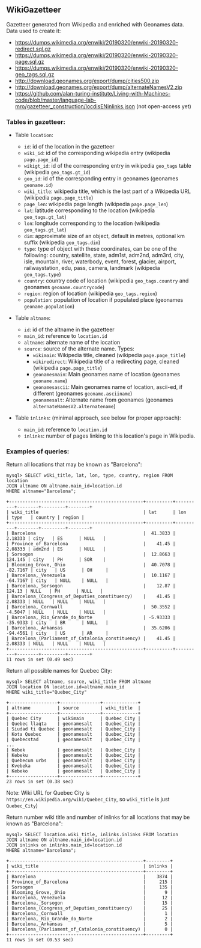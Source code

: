 ## WikiGazetteer

Gazetteer generated from Wikipedia and enriched with Geonames data. Data used to create it:
* https://dumps.wikimedia.org/enwiki/20190320/enwiki-20190320-redirect.sql.gz
* https://dumps.wikimedia.org/enwiki/20190320/enwiki-20190320-page.sql.gz
* https://dumps.wikimedia.org/enwiki/20190320/enwiki-20190320-geo_tags.sql.gz
* http://download.geonames.org/export/dump/cities500.zip
* http://download.geonames.org/export/dump/alternateNamesV2.zip
* https://github.com/alan-turing-institute/Living-with-Machines-code/blob/master/language-lab-mro/gazetteer_construction/locdisENinlinks.json (not open-access yet)

### Tables in gazetteer:

* Table `location`:
  * `id`: id of the location in the gazetteer
  * `wiki_id`: id of the corresponding wikipedia entry (wikipedia `page.page_id`)
  * `wikigt_id`: id of the corresponding entry in wikipedia `geo_tags` table (wikipedia `geo_tags.gt_id`)
  * `geo_id`: id of the corresponding entry in geonames (geonames `geoname.id`)
  * `wiki_title`: wikipedia title, which is the last part of a Wikipedia URL (wikipedia `page.page_title`)
  * `page_len`: wikipedia page length (wikipedia `page.page_len`)
  * `lat`: latitude corresponding to the location (wikipedia `geo_tags.gt_lat`)
  * `lon`: longitude corresponding to the location (wikipedia `geo_tags.gt_lat`) 
  * `dim`: approximate size of an object, default in metres, optional km suffix (wikipedia `geo_tags.dim`)
  * `type`: type of object with these coordinates, can be one of the following: country, satellite, state, adm1st, adm2nd, adm3rd, city, isle, mountain, river, waterbody, event, forest, glacier, airport, railwaystation, edu, pass, camera, landmark (wikipedia `geo_tags.type`)
  * `country`: country code of location (wikipedia `geo_tags.country` and geonames `geoname.countrycode`)
  * `region`: region of location (wikipedia `geo_tags.region`)
  * `population`: population of location if populated place (geonames `geoname.population`)

* Table `altname`:
  * `id`: id of the altname in the gazetteer
  * `main_id`: reference to `location.id`
  * `altname`: alternate name of the location
  * `source`: source of the alternate name. Types:
    * `wikimain`: Wikipedia title, cleaned (wikipedia `page.page_title`)
    * `wikiredirect`: Wikipedia title of a redirecting page, cleaned (wikipedia `page.page_title`)
    * `geonamesmain`: Main geonames name of location (geonames `geoname.name`)
    * `geonamesascii`: Main geonames name of location, ascii-ed, if different (geonames `geoname.asciiname`)
    * `geonamesalt`: Alternate name from geonames (geonames `alternateNamesV2.alternatename`)

* Table `inlinks`: (minimal approach, see below for proper approach):
  * `main_id`: reference to `location.id`
  * `inlinks`: number of pages linking to this location's page in Wikipedia.

### Examples of queries:

Return all locations that may be known as "Barcelona":
```
mysql> SELECT wiki_title, lat, lon, type, country, region FROM location
JOIN altname ON altname.main_id=location.id
WHERE altname="Barcelona";

+--------------------------------------------------+----------+----------+--------+---------+--------+
| wiki_title                                       | lat      | lon      | type   | country | region |
+--------------------------------------------------+----------+----------+--------+---------+--------+
| Barcelona                                        |  41.3833 |  2.18333 | city   | ES      | NULL   |
| Province_of_Barcelona                            |    41.45 |  2.08333 | adm2nd | ES      | NULL   |
| Sorsogon                                         |  12.8663 |  124.145 | city   | PH      | SOR    |
| Blooming_Grove,_Ohio                             |  40.7078 | -82.7167 | city   | US      | OH     |
| Barcelona,_Venezuela                             |  10.1167 | -64.7167 | city   | NULL    | NULL   |
| Barcelona,_Sorsogon                              |    12.87 |   124.13 | NULL   | PH      | NULL   |
| Barcelona_(Congress_of_Deputies_constituency)    |    41.45 |  2.08333 | NULL   | NULL    | NULL   |
| Barcelona,_Cornwall                              |  50.3552 |  -4.5047 | NULL   | NULL    | NULL   |
| Barcelona,_Rio_Grande_do_Norte                   | -5.93333 | -35.9333 | city   | BR      | NULL   |
| Barcelona,_Arkansas                              |  35.6206 | -94.4561 | city   | US      | AR     |
| Barcelona_(Parliament_of_Catalonia_constituency) |    41.45 |  2.08333 | NULL   | NULL    | NULL   |
+--------------------------------------------------+----------+----------+--------+---------+--------+
11 rows in set (0.49 sec)
```

Return all possible names for Quebec City: 
```
mysql> SELECT altname, source, wiki_title FROM altname
JOIN location ON location.id=altname.main_id
WHERE wiki_title="Quebec_City"

+------------------+---------------+-------------+
| altname          | source        | wiki_title  |
+------------------+---------------+-------------+
| Quebec City      | wikimain      | Quebec_City |
| Quebec llaqta    | geonamesalt   | Quebec_City |
| Siudad ti Quebec | geonamesalt   | Quebec_City |
| Kota Quebec      | geonamesalt   | Quebec_City |
| Quebecstad       | geonamesalt   | Quebec_City |
...
| Kebek            | geonamesalt   | Quebec_City |
| Kebeku           | geonamesalt   | Quebec_City |
| Quebecum urbs    | geonamesalt   | Quebec_City |
| Kvebeka          | geonamesalt   | Quebec_City |
| Kebeko           | geonamesalt   | Quebec_City |
+------------------+---------------+-------------+
23 rows in set (0.38 sec)
```
Note: Wiki URL for Quebec City is `https://en.wikipedia.org/wiki/Quebec_City`, so `wiki_title` is just `Quebec_City`)

Return number wiki title and number of inlinks for all locations that may be known as "Barcelona":
```
mysql> SELECT location.wiki_title, inlinks.inlinks FROM location
JOIN altname ON altname.main_id=location.id
JOIN inlinks on inlinks.main_id=location.id
WHERE altname="Barcelona";

+--------------------------------------------------+---------+
| wiki_title                                       | inlinks |
+--------------------------------------------------+---------+
| Barcelona                                        |    3874 |
| Province_of_Barcelona                            |     215 |
| Sorsogon                                         |     135 |
| Blooming_Grove,_Ohio                             |       9 |
| Barcelona,_Venezuela                             |      12 |
| Barcelona,_Sorsogon                              |      15 |
| Barcelona_(Congress_of_Deputies_constituency)    |      25 |
| Barcelona,_Cornwall                              |       1 |
| Barcelona,_Rio_Grande_do_Norte                   |       2 |
| Barcelona,_Arkansas                              |       5 |
| Barcelona_(Parliament_of_Catalonia_constituency) |       0 |
+--------------------------------------------------+---------+
11 rows in set (0.53 sec)

```
